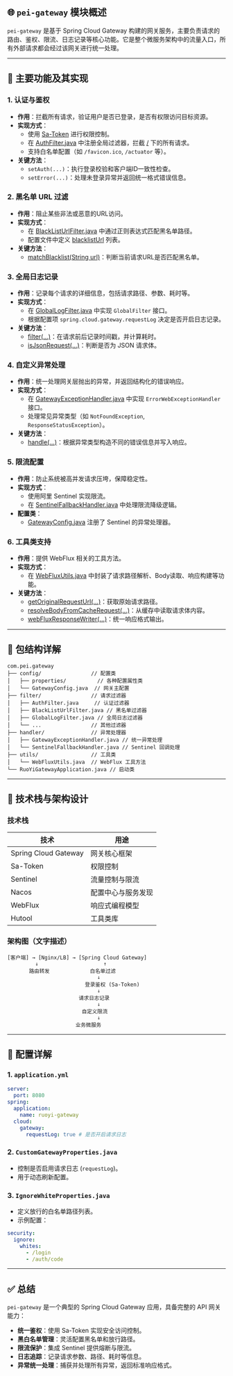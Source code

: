 
## 🌐 `pei-gateway` 模块概述

`pei-gateway` 是基于 Spring Cloud Gateway 构建的网关服务，主要负责请求的路由、鉴权、限流、日志记录等核心功能。它是整个微服务架构中的流量入口，所有外部请求都会经过该网关进行统一处理。

---

## 🧩 主要功能及其实现

### 1. **认证与鉴权**
- **作用**：拦截所有请求，验证用户是否已登录，是否有权限访问目标资源。
- **实现方式**：
    - 使用 [Sa-Token](https://github.com/dromara/sa-token) 进行权限控制。
    - 在 [AuthFilter.java](file://E:\ProgramProject\RuoYi-Cloud-Plus\pei-gateway\src\main\java\com\pei\gateway\filter\AuthFilter.java) 中注册全局过滤器，拦截 [/](file://E:\ProgramProject\RuoYi-Cloud-Plus\LICENSE) 下的所有请求。
    - 支持白名单配置（如 `/favicon.ico`, `/actuator` 等）。
- **关键方法**：
    - `setAuth(...)`：执行登录校验和客户端ID一致性检查。
    - `setError(...)`：处理未登录异常并返回统一格式错误信息。

### 2. **黑名单 URL 过滤**
- **作用**：阻止某些非法或恶意的URL访问。
- **实现方式**：
    - 在 [BlackListUrlFilter.java](file://E:\ProgramProject\RuoYi-Cloud-Plus\pei-gateway\src\main\java\com\pei\gateway\filter\BlackListUrlFilter.java) 中通过正则表达式匹配黑名单路径。
    - 配置文件中定义 [blacklistUrl](file://E:\ProgramProject\RuoYi-Cloud-Plus\pei-gateway\src\main\java\com\pei\gateway\filter\BlackListUrlFilter.java#L36-L36) 列表。
- **关键方法**：
    - [matchBlacklist(String url)](file://E:\ProgramProject\RuoYi-Cloud-Plus\pei-gateway\src\main\java\com\pei\gateway\filter\BlackListUrlFilter.java#L40-L42)：判断当前请求URL是否匹配黑名单。

### 3. **全局日志记录**
- **作用**：记录每个请求的详细信息，包括请求路径、参数、耗时等。
- **实现方式**：
    - 在 [GlobalLogFilter.java](file://E:\ProgramProject\RuoYi-Cloud-Plus\pei-gateway\src\main\java\com\pei\gateway\filter\GlobalLogFilter.java) 中实现 `GlobalFilter` 接口。
    - 根据配置项 `spring.cloud.gateway.requestLog` 决定是否开启日志记录。
- **关键方法**：
    - [filter(...)](file://E:\ProgramProject\RuoYi-Cloud-Plus\pei-gateway\src\main\java\com\pei\gateway\filter\GlobalLogFilter.java#L37-L73)：在请求前后记录时间戳，并计算耗时。
    - [isJsonRequest(...)](file://E:\ProgramProject\RuoYi-Cloud-Plus\pei-gateway\src\main\java\com\pei\gateway\utils\WebFluxUtils.java#L51-L54)：判断是否为 JSON 请求体。

### 4. **自定义异常处理**
- **作用**：统一处理网关层抛出的异常，并返回结构化的错误响应。
- **实现方式**：
    - 在 [GatewayExceptionHandler.java](file://E:\ProgramProject\RuoYi-Cloud-Plus\pei-gateway\src\main\java\com\pei\gateway\handler\GatewayExceptionHandler.java) 中实现 `ErrorWebExceptionHandler` 接口。
    - 处理常见异常类型（如 `NotFoundException`, `ResponseStatusException`）。
- **关键方法**：
    - [handle(...)](file://E:\ProgramProject\RuoYi-Cloud-Plus\pei-gateway\src\main\java\com\pei\gateway\handler\GatewayExceptionHandler.java#L23-L44)：根据异常类型构造不同的错误信息并写入响应。

### 5. **限流配置**
- **作用**：防止系统被高并发请求压垮，保障稳定性。
- **实现方式**：
    - 使用阿里 Sentinel 实现限流。
    - 在 [SentinelFallbackHandler.java](file://E:\ProgramProject\RuoYi-Cloud-Plus\pei-gateway\src\main\java\com\pei\gateway\handler\SentinelFallbackHandler.java) 中处理限流降级逻辑。
- **配置类**：
    - [GatewayConfig.java](file://E:\ProgramProject\RuoYi-Cloud-Plus\pei-gateway\src\main\java\com\pei\gateway\config\GatewayConfig.java) 注册了 Sentinel 的异常处理器。

### 6. **工具类支持**
- **作用**：提供 WebFlux 相关的工具方法。
- **实现方式**：
    - 在 [WebFluxUtils.java](file://E:\ProgramProject\RuoYi-Cloud-Plus\pei-gateway\src\main\java\com\pei\gateway\utils\WebFluxUtils.java) 中封装了请求路径解析、Body读取、响应构建等功能。
- **关键方法**：
    - [getOriginalRequestUrl(...)](file://E:\ProgramProject\RuoYi-Cloud-Plus\pei-gateway\src\main\java\com\pei\gateway\utils\WebFluxUtils.java#L39-L44)：获取原始请求路径。
    - [resolveBodyFromCacheRequest(...)](file://E:\ProgramProject\RuoYi-Cloud-Plus\pei-gateway\src\main\java\com\pei\gateway\utils\WebFluxUtils.java#L83-L96)：从缓存中读取请求体内容。
    - [webFluxResponseWriter(...)](file://E:\ProgramProject\RuoYi-Cloud-Plus\pei-gateway\src\main\java\com\pei\gateway\utils\WebFluxUtils.java#L105-L107)：统一响应格式输出。

---

## 📁 包结构详解

```
com.pei.gateway
├── config/                // 配置类
│   ├── properties/          // 各种配置属性类
│   └── GatewayConfig.java  // 网关主配置
├── filter/                // 请求过滤器
│   ├── AuthFilter.java     // 认证过滤器
│   ├── BlackListUrlFilter.java // 黑名单过滤器
│   ├── GlobalLogFilter.java // 全局日志过滤器
│   └── ...                // 其他过滤器
├── handler/               // 异常处理器
│   ├── GatewayExceptionHandler.java // 统一异常处理
│   └── SentinelFallbackHandler.java // Sentinel 回调处理
├── utils/                 // 工具类
│   └── WebFluxUtils.java  // WebFlux 工具方法
└── RuoYiGatewayApplication.java // 启动类
```


---

## 🧠 技术栈与架构设计

### 技术栈
| 技术 | 用途 |
|------|------|
| Spring Cloud Gateway | 网关核心框架 |
| Sa-Token | 权限控制 |
| Sentinel | 流量控制与限流 |
| Nacos | 配置中心与服务发现 |
| WebFlux | 响应式编程模型 |
| Hutool | 工具类库 |

### 架构图（文字描述）

```
[客户端] → [Nginx/LB] → [Spring Cloud Gateway]
         ↓                     ↑
       路由转发             白名单过滤
                             ↓
                         登录鉴权 (Sa-Token)
                             ↓
                       请求日志记录
                             ↓
                        自定义限流
                             ↓
                      业务微服务
```


---

## 🔧 配置详解

### 1. `application.yml`
```yaml
server:
  port: 8080
spring:
  application:
    name: ruoyi-gateway
  cloud:
    gateway:
      requestLog: true # 是否开启请求日志
```


### 2. `CustomGatewayProperties.java`
- 控制是否启用请求日志 (`requestLog`)。
- 用于动态刷新配置。

### 3. `IgnoreWhiteProperties.java`
- 定义放行的白名单路径列表。
- 示例配置：
```yaml
security:
  ignore:
    whites:
      - /login
      - /auth/code
```


---

## ✅ 总结

`pei-gateway` 是一个典型的 Spring Cloud Gateway 应用，具备完整的 API 网关能力：

- **统一鉴权**：使用 Sa-Token 实现安全访问控制。
- **黑白名单管理**：灵活配置黑名单和放行路径。
- **限流保护**：集成 Sentinel 提供熔断与限流。
- **日志追踪**：记录请求参数、路径、耗时等信息。
- **异常统一处理**：捕获并处理所有异常，返回标准响应格式。
